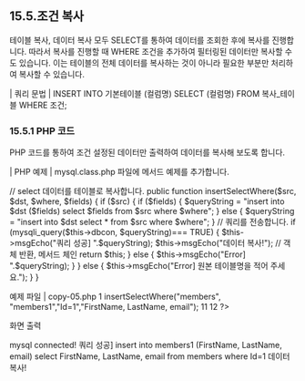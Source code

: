 
## 15.5.조건 복사 
테이블 복사, 데이터 복사 모두 SELECT를 통하여 데이터를 조회한 후에 복사를 진행합 니다. 따라서 복사를 진행할 때 WHERE 조건을 추가하여 필터링된 데이터만 복사할 수 도 있습니다. 이는 테이블의 전체 데이터를 복사하는 것이 아니라 필요한 부분만 처리하 
여 복사할 수 있습니다. 

| 쿼리 문법 | 
INSERT INTO 기본테이블 (컬럼명) SELECT (컬럼명) FROM 복사_테이블 WHERE 조건; 

### 15.5.1 PHP 코드 
PHP 코드를 통하여 조건 설정된 데이터만 출력하여 데이터를 복사해 보도록 합니다. 

| PHP 예제 | 
mysql.class.php 파일에 메서드 예제를 추가합니다. 

// select 데이터를 테이블로 복사합니다. 
public function insertSelectWhere($src, $dst, $where, $fields) 
{ 
if ($src) { 
if ($fields) { 
$queryString = "insert into $dst ($fields) 
select $fields from $src where $where"; 
} else { 
$queryString = "insert into $dst select * from $src where 
$where"; 
} 
// 쿼리를 전송합니다. if (mysqli_query($this->dbcon, $queryString)=== TRUE) { 
$this->msgEcho("쿼리 성공] ".$queryString); $this->msgEcho("데이터 복사!"); 
// 객체 반환, 메서드 체인 return $this; 
} else { $this->msgEcho("Error] ".$queryString); } 
} else { $this->msgEcho("Error] 원본 테이블명을 적어 주세요."); } } 

예제 파일 | copy-05.php 
1  <?php  
2  
3  include "dbinfo.php";  
4  include "mysql.class.php";  
5  
6  // ++ Mysqli DB 연결.  
7  $db = new JinyMysql();  
8  
9  // 테이블을 복사합니다.  
10  $db->insertSelectWhere("members", "members1","Id=1","FirstName,  
LastName, email");  
11  
12  ?>  

화면 출력 

mysql connected! 쿼리 성공] insert into members1 (FirstName, LastName, email) select FirstName, LastName, email from members where Id=1 데이터 복사! 

